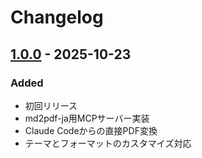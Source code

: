 # Changelog

## [1.0.0] - 2025-10-23

### Added
- 初回リリース
- md2pdf-ja用MCPサーバー実装
- Claude Codeからの直接PDF変換
- テーマとフォーマットのカスタマイズ対応

[1.0.0]: https://github.com/j2masamitu/md2pdf-ja-mcp/releases/tag/v1.0.0
